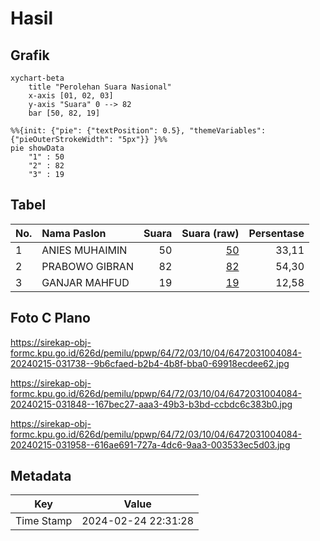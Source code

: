# Hasil

## Grafik

```mermaid
xychart-beta
    title "Perolehan Suara Nasional"
    x-axis [01, 02, 03]
    y-axis "Suara" 0 --> 82
    bar [50, 82, 19]
```

```mermaid
%%{init: {"pie": {"textPosition": 0.5}, "themeVariables": {"pieOuterStrokeWidth": "5px"}} }%%
pie showData
    "1" : 50
    "2" : 82
    "3" : 19
```

## Tabel

| No. | Nama Paslon    | Suara | Suara (raw) | Persentase |
|:--- |:-------------- | -----:| -----------:| ----------:|
| 1   | ANIES MUHAIMIN | 50    | [50][p-1]   | 33,11      |
| 2   | PRABOWO GIBRAN | 82    | [82][p-2]   | 54,30      |
| 3   | GANJAR MAHFUD  | 19    | [19][p-3]   | 12,58      |


[p-1]: https://github.com/gigit-pemilu/pemilu-2024/blob/main/pilpres/hitung-suara/sub/64-kalimantan-timur/sub/72-kota-samarinda/sub/03-samarinda-ulu/sub/1004-air-putih/sub/084-tps/sub/paslon-1.txt
[p-2]: https://github.com/gigit-pemilu/pemilu-2024/blob/main/pilpres/hitung-suara/sub/64-kalimantan-timur/sub/72-kota-samarinda/sub/03-samarinda-ulu/sub/1004-air-putih/sub/084-tps/sub/paslon-2.txt
[p-3]: https://github.com/gigit-pemilu/pemilu-2024/blob/main/pilpres/hitung-suara/sub/64-kalimantan-timur/sub/72-kota-samarinda/sub/03-samarinda-ulu/sub/1004-air-putih/sub/084-tps/sub/paslon-3.txt

## Foto C Plano

https://sirekap-obj-formc.kpu.go.id/626d/pemilu/ppwp/64/72/03/10/04/6472031004084-20240215-031738--9b6cfaed-b2b4-4b8f-bba0-69918ecdee62.jpg

https://sirekap-obj-formc.kpu.go.id/626d/pemilu/ppwp/64/72/03/10/04/6472031004084-20240215-031848--167bec27-aaa3-49b3-b3bd-ccbdc6c383b0.jpg

https://sirekap-obj-formc.kpu.go.id/626d/pemilu/ppwp/64/72/03/10/04/6472031004084-20240215-031958--616ae691-727a-4dc6-9aa3-003533ec5d03.jpg


## Metadata

| Key        | Value               |
| ---------- | ------------------- |
| Time Stamp | 2024-02-24 22:31:28 |



